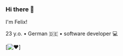 ### Hi there 👋

I'm Felix!

23 y.o. • German 🇩🇪 • software developer 💻

[![❤️](https://skillicons.dev/icons?i=vue,nuxtjs,tailwind,bootstrap,html,css,js,ts,nodejs,git,vscode)]

<!--
**Legiarrd/Legiarrd** is a ✨ _special_ ✨ repository because its `README.md` (this file) appears on your GitHub profile.

Here are some ideas to get you started:

- 🔭 I’m currently working on ...
- 🌱 I’m currently learning ...
- 👯 I’m looking to collaborate on ...
- 🤔 I’m looking for help with ...
- 💬 Ask me about ...
- 📫 How to reach me: ...
- 😄 Pronouns: ...
- ⚡ Fun fact: ...
-->
